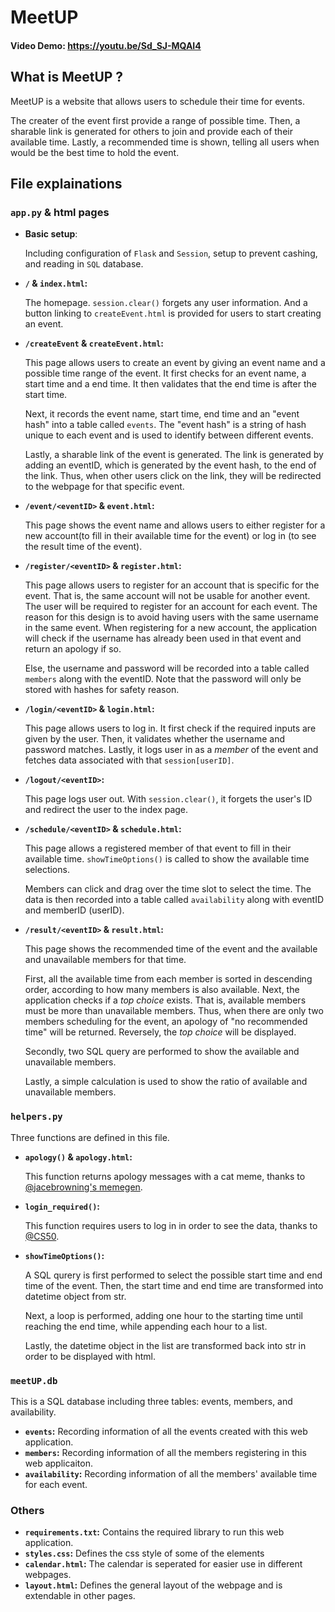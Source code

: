 # MeetUP
#### Video Demo:  <https://youtu.be/Sd_SJ-MQAI4>

## What is MeetUP ?
MeetUP is a website that allows users to schedule their time for events.

The creater of the event first provide a range of possible time.
Then, a sharable link is generated for others to join and provide each of their available time. Lastly, a recommended time is shown, telling all users when would be the best time to hold the event.

## File explainations
### ```app.py``` & html pages
- **Basic setup**:

    Including configuration of ```Flask``` and ```Session```, setup to prevent cashing, and reading in ```SQL``` database.
- **```/``` & ```index.html```:**

    The homepage. ```session.clear()``` forgets any user information. And a button linking to ```createEvent.html``` is provided for users to start creating an event.

- **```/createEvent``` & ```createEvent.html```:**

    This page allows users to create an event by giving an event name and a possible time range of the event. It first checks for an event name, a start time and a end time. It then validates that the end time is after the start time.

    Next, it records the event name, start time, end time and an "event hash" into a table called ```events```. The "event hash" is a string of hash unique to each event and is used to identify between different events.

    Lastly, a sharable link of the event is generated. The link is generated by adding an eventID, which is generated by the event hash, to the end of the link. Thus, when other users click on the link, they will be redirected to the webpage for that specific event.

- **```/event/<eventID>``` & ```event.html```:**

    This page shows the event name and allows users to either register for a new account(to fill in their available time for the event) or log in (to see the result time of the event).

- **```/register/<eventID>``` & ```register.html```:**

    This page allows users to register for an account that is specific for the event. That is, the same account will not be usable for another event. The user will be required to register for an account for each event. The reason for this design is to avoid having users with the same username in the same event. When registering for a new account, the application will check if the username has already been used in that event and return an apology if so.

    Else, the username and password will be recorded into a table called ```members``` along with the eventID. Note that the password will only be stored with hashes for safety reason.


- **```/login/<eventID>``` & ```login.html```:**

    This page allows users to log in. It first check if the required inputs are given by the user. Then, it validates whether the username and password matches. Lastly, it logs user in as a *member* of the event and fetches data associated with that ```session[userID]```.

- **```/logout/<eventID>```:**

    This page logs user out. With ```session.clear()```, it forgets the user's ID and redirect the user to the index page.

- **```/schedule/<eventID>``` & ```schedule.html```:**

    This page allows a registered member of that event to fill in their available time. ```showTimeOptions()``` is called to show the available time selections.

    Members can click and drag over the time slot to select the time. The data is then recorded into a table called ```availability``` along with eventID and memberID (userID).

- **```/result/<eventID>``` & ```result.html```:**

    This page shows the recommended time of the event and the available and unavailable members for that time.

    First, all the available time from each member is sorted in descending order, according to how many members is also available. Next, the application checks if a *top choice* exists. That is, available members must be more than unavailable members. Thus, when there are only two members scheduling for the event, an apology of "no recommended time" will be returned. Reversely, the *top choice* will be displayed.

    Secondly, two SQL query are performed to show the available and unavailable members.

    Lastly, a simple calculation is used to show the ratio of available and unavailable members.

### ```helpers.py```

Three functions are defined in this file.

- **```apology()``` & ```apology.html```:**

    This function returns apology messages with a cat meme, thanks to [@jacebrowning's memegen](https://github.com/jacebrowning/memegen#special-characters).

- **```login_required()```:**

    This function requires users to log in in order to see the data, thanks to [@CS50](https://github.com/cs50).

- **```showTimeOptions()```:**

    A SQL qurery is first performed to select the possible start time and end time of the event. Then, the start time and end time are transformed into datetime object from str.

    Next, a loop is performed, adding one hour to the starting time until reaching the end time, while appending each hour to a list.

    Lastly, the datetime object in the list are transformed back into str in order to be displayed with html.

### ```meetUP.db```
This is a SQL database including three tables: events, members, and availability.

- **```events```:** Recording information of all the events created with this web application.
- **```members```:** Recording information of all the members registering in this web applicaiton.
- **```availability```:** Recording information of all the members' available time for each event.

### Others
- **```requirements.txt```:** Contains the required library to run this web application.
- **```styles.css```:** Defines the css style of some of the elements
- **```calendar.html```:** The calendar is seperated for easier use in different webpages.
- **```layout.html```:** Defines the general layout of the webpage and is extendable in other pages.
